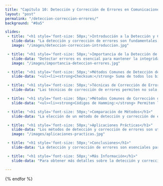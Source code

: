 ```yaml
---
title: "Capítulo 10: Detección y Corrección de Errores en Comunicaciones de Datos y Redes"
layout: "post"
permalink: "/deteccion-correccion-errores/"
background: "#0a5"

slides:
 - title: "<h1 style='font-size: 50px;'>Introducción a la Detección y Corrección de Errores</h1>"
   slide-data: "La detección y corrección de errores son fundamentales en las comunicaciones de datos. Estos procesos aseguran que la información se transmita de manera precisa, minimizando la pérdida y la corrupción de datos durante la transmisión."
   image: "/images/deteccion-correccion-introduccion.jpg"

 - title: "<h1 style='font-size: 50px;'>Importancia de la Detección de Errores</h1>"
   slide-data: "Detectar errores es esencial para mantener la integridad de los datos. Los errores pueden ocurrir debido a interferencias, ruido y otros factores durante la transmisión. Las técnicas de detección ayudan a identificar cuándo un error ha ocurrido."
   image: "/images/importancia-deteccion-errores.jpg"

 - title: "<h1 style='font-size: 50px;'>Métodos Comunes de Detección de Errores</h1>"
   slide-data: "<ul><li><strong>Checksum:</strong> Suma de todos los bits en un conjunto de datos, que se envía junto con el mensaje. El receptor verifica la suma para detectar errores.</li><li><strong>CRC (Cyclic Redundancy Check):</strong> Un método más robusto que utiliza polinomios para detectar errores.</li><li><strong>Paridad:</strong> Añade un bit de paridad al final de los datos para asegurar que el número total de bits '1' sea par o impar.</li></ul>"

 - title: "<h1 style='font-size: 50px;'>Técnicas de Corrección de Errores</h1>"
   slide-data: "Las técnicas de corrección de errores permiten no solo detectar, sino también corregir los errores en los datos transmitidos. Esto es crucial para garantizar una comunicación efectiva y precisa."

 - title: "<h1 style='font-size: 50px;'>Métodos Comunes de Corrección de Errores</h1>"
   slide-data: "<ul><li><strong>Códigos de Hamming:</strong> Permiten la corrección de errores en bits específicos mediante la adición de bits de paridad.</li><li><strong>Códigos Reed-Solomon:</strong> Utilizados en aplicaciones como CDs y DVDs, son eficientes para corregir errores de bloques de datos.</li><li><strong>Códigos de Convolución:</strong> Procesan datos en forma continua, permitiendo la detección y corrección de errores a medida que se transmiten.</li></ul>"

 - title: "<h1 style='font-size: 50px;'>Comparación de Métodos</h1>"
   slide-data: "La elección de un método de detección y corrección de errores depende de factores como el tipo de datos, el medio de transmisión y el nivel de error aceptable. Es crucial evaluar la eficiencia y la complejidad de cada método."

 - title: "<h1 style='font-size: 50px;'>Aplicaciones Prácticas</h1>"
   slide-data: "Los métodos de detección y corrección de errores son utilizados en diversas aplicaciones, incluyendo:<ul><li>Redes de computadoras</li><li>Transmisiones de datos en tiempo real</li><li>Almacenamiento de datos en medios físicos</li></ul>"
   image: "/images/aplicaciones-practicas.jpg"

 - title: "<h1 style='font-size: 50px;'>Conclusiones</h1>"
   slide-data: "La detección y corrección de errores son esenciales para la confiabilidad en las comunicaciones de datos. Implementar métodos adecuados asegura la integridad de la información y mejora la eficiencia de la transmisión."

 - title: "<h1 style='font-size: 50px;'>Más Información</h1>"
   slide-data: "Para obtener más detalles sobre la detección y corrección de errores, consulta el libro <em>Data Telecommunications</em>. Aquí encontrarás una exploración profunda de los algoritmos, técnicas y su aplicación en redes modernas."

---
```


</section>               
{% endfor %}
